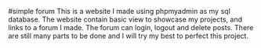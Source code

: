 #simple forum
This is a website I made using phpmyadmin as my sql database. The website contain basic view to showcase my projects, and links to a forum I made. The forum can login, logout and delete posts. There are still many parts to be done and I will try my best to perfect this project.
